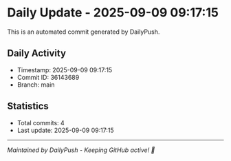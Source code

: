 # Daily Update - 2025-09-09 09:17:15

This is an automated commit generated by DailyPush.

## Daily Activity
- Timestamp: 2025-09-09 09:17:15
- Commit ID: 36143689
- Branch: main

## Statistics
- Total commits: 4
- Last update: 2025-09-09 09:17:15

---
*Maintained by DailyPush - Keeping GitHub active! 🚀*
